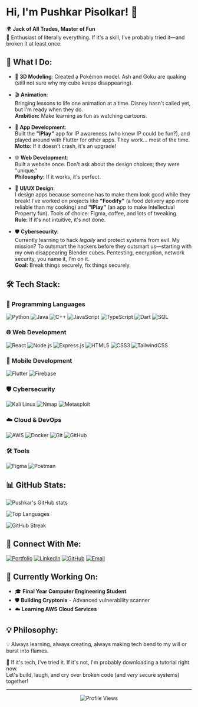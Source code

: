 # **Hi, I'm Pushkar Pisolkar! 👋**

🌍 **Jack of All Trades, Master of Fun**  
👾 Enthusiast of literally everything. If it's a skill, I've probably tried it—and broken it at least once.

## 🚀 What I Do:

- 🎨 **3D Modeling**: Created a Pokémon model. Ash and Goku are quaking (still not sure why my cube keeps disappearing).

- 🎬 **Animation**:  
  Bringing lessons to life one animation at a time. Disney hasn't called yet, but I'm ready when they do.  
  **Ambition:** Make learning as fun as watching cartoons.

- 📱 **App Development**:  
  Built the **"IPlay"** app for IP awareness (who knew IP could be fun?), and played around with Flutter for other apps. They work… most of the time.  
  **Motto:** If it doesn't crash, it's an upgrade!

- 🌐 **Web Development**:  
  Built a website once. Don't ask about the design choices; they were "unique."  
  **Philosophy:** If it works, it's perfect.
  
- 🎨 **UI/UX Design**:  
  I design apps because someone has to make them look good while they break! I've worked on projects like **"Foodify"** (a food delivery app more reliable than my cooking) and **"IPlay"** (an app to make Intellectual Property fun). Tools of choice: Figma, coffee, and lots of tweaking.  
  **Rule:** If it's not intuitive, it's not done.

- 🛡️ **Cybersecurity**:  
  Currently learning to hack *legally* and protect systems from evil. My mission? To outsmart the hackers before they outsmart us—starting with my own disappearing Blender cubes. Pentesting, encryption, network security, you name it, I'm on it.  
  **Goal:** Break things securely, fix things securely.

## 🛠️ Tech Stack:

### 🎯 **Programming Languages**
![Python](https://img.shields.io/badge/Python-3776AB?style=for-the-badge&logo=python&logoColor=white)
![Java](https://img.shields.io/badge/Java-ED8B00?style=for-the-badge&logo=openjdk&logoColor=white)
![C++](https://img.shields.io/badge/C%2B%2B-00599C?style=for-the-badge&logo=c%2B%2B&logoColor=white)
![JavaScript](https://img.shields.io/badge/JavaScript-F7DF1E?style=for-the-badge&logo=javascript&logoColor=black)
![TypeScript](https://img.shields.io/badge/TypeScript-007ACC?style=for-the-badge&logo=typescript&logoColor=white)
![Dart](https://img.shields.io/badge/Dart-0175C2?style=for-the-badge&logo=dart&logoColor=white)
![SQL](https://img.shields.io/badge/SQL-000000?style=for-the-badge&logo=mysql&logoColor=white)

### 🌐 **Web Development**
![React](https://img.shields.io/badge/React-20232A?style=for-the-badge&logo=react&logoColor=61DAFB)
![Node.js](https://img.shields.io/badge/Node.js-43853D?style=for-the-badge&logo=node.js&logoColor=white)
![Express.js](https://img.shields.io/badge/Express.js-404D59?style=for-the-badge&logo=express&logoColor=white)
![HTML5](https://img.shields.io/badge/HTML5-E34F26?style=for-the-badge&logo=html5&logoColor=white)
![CSS3](https://img.shields.io/badge/CSS3-1572B6?style=for-the-badge&logo=css3&logoColor=white)
![TailwindCSS](https://img.shields.io/badge/Tailwind_CSS-38B2AC?style=for-the-badge&logo=tailwind-css&logoColor=white)

### 📱 **Mobile Development**
![Flutter](https://img.shields.io/badge/Flutter-02569B?style=for-the-badge&logo=flutter&logoColor=white)
![Firebase](https://img.shields.io/badge/Firebase-FFCA28?style=for-the-badge&logo=firebase&logoColor=black)

### 🛡️ **Cybersecurity**
![Kali Linux](https://img.shields.io/badge/Kali_Linux-557C94?style=for-the-badge&logo=kali-linux&logoColor=white)
![Nmap](https://img.shields.io/badge/Nmap-FF6B35?style=for-the-badge&logo=nmap&logoColor=white)
![Metasploit](https://img.shields.io/badge/Metasploit-FF6B35?style=for-the-badge&logo=metasploit&logoColor=white)

### ☁️ **Cloud & DevOps**
![AWS](https://img.shields.io/badge/AWS-232F3E?style=for-the-badge&logo=amazon-aws&logoColor=white)
![Docker](https://img.shields.io/badge/Docker-2496ED?style=for-the-badge&logo=docker&logoColor=white)
![Git](https://img.shields.io/badge/Git-F05032?style=for-the-badge&logo=git&logoColor=white)
![GitHub](https://img.shields.io/badge/GitHub-100000?style=for-the-badge&logo=github&logoColor=white)

### 🛠️ **Tools**
![Figma](https://img.shields.io/badge/Figma-F24E1E?style=for-the-badge&logo=figma&logoColor=white)
![Postman](https://img.shields.io/badge/Postman-FF6C37?style=for-the-badge&logo=postman&logoColor=white)

## 📊 GitHub Stats:

![Pushkar's GitHub stats](https://github-readme-stats.vercel.app/api?username=PushkarPisolkar04&show_icons=true&theme=radical&hide_border=true&bg_color=0D1117&title_color=FF6B35&icon_color=00FF88&text_color=FFFFFF)

![Top Languages](https://github-readme-stats.vercel.app/api/top-langs/?username=PushkarPisolkar04&layout=compact&theme=radical&hide_border=true&bg_color=0D1117&title_color=FF6B35&text_color=FFFFFF)

![GitHub Streak](https://streak-stats.demolab.com/?user=PushkarPisolkar04&theme=radical&hide_border=true&background=0D1117&stroke=FF6B35&ring=00FF88&fire=FF6B35&currStreakNum=FFFFFF&sideNums=FFFFFF&currStreakLabel=FFFFFF&sideLabels=FFFFFF&dates=FFFFFF)

## 🌱 Connect With Me:

[![Portfolio](https://img.shields.io/badge/Portfolio-FF6B35?style=for-the-badge&logo=todoist&logoColor=white)](https://whois-pushkar.vercel.app)
[![LinkedIn](https://img.shields.io/badge/LinkedIn-0077B5?style=for-the-badge&logo=linkedin&logoColor=white)](https://linkedin.com/in/pushkar-pisolkar)
[![GitHub](https://img.shields.io/badge/GitHub-100000?style=for-the-badge&logo=github&logoColor=white)](https://github.com/PushkarPisolkar04)
[![Email](https://img.shields.io/badge/Email-D14836?style=for-the-badge&logo=gmail&logoColor=white)](mailto:pushkarppisolkar@gmail.com)

## 🎯 Currently Working On:


- 🎓 **Final Year Computer Engineering Student**
- 🛡️ **Building Cryptonix** - Advanced vulnerability scanner
- ☁️ **Learning AWS Cloud Services**

## 💡 Philosophy:

💡 Always learning, always creating, always making tech bend to my will or burst into flames.

🌟 If it's tech, I've tried it. If it's not, I'm probably downloading a tutorial right now.  
Let's build, laugh, and cry over broken code (and *very* secure systems) together!

---

<div align="center">
  <img src="https://komarev.com/ghpvc/?username=PushkarPisolkar04&style=flat-square&color=FF6B35" alt="Profile Views" />
</div>
